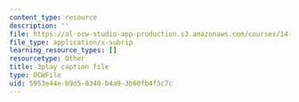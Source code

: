 ```yaml
---
content_type: resource
description: ''
file: https://ol-ocw-studio-app-production.s3.amazonaws.com/courses/14-01sc-principles-of-microeconomics-fall-2011/5953e44eb9d58340b4a93b60fb4f5c7c_FWkzErtrlIw.srt
file_type: application/x-subrip
learning_resource_types: []
resourcetype: Other
title: 3play caption file
type: OCWFile
uid: 5953e44e-b9d5-8340-b4a9-3b60fb4f5c7c
---
```

